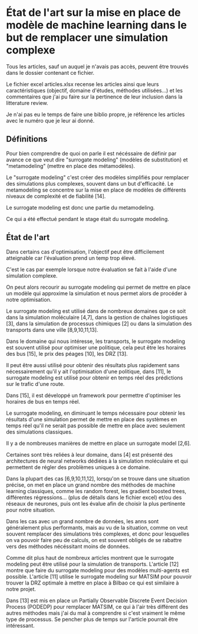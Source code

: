 # État de l'art sur la mise en place de modèle de machine learning dans le but de remplacer une simulation complexe

Tous les articles, sauf un auquel je n'avais pas accès, peuvent être trouvés dans le dossier contenant ce fichier.

Le fichier excel articles.xlsx recense les articles ainsi que leurs caractéristiques (objectif, domaine d'études, méthodes utilisées...) et les commentaires que j'ai pu faire sur la pertinence de leur inclusion dans la litterature review.

Je n'ai pas eu le temps de faire une biblio propre, je référence les articles avec le numéro que je leur ai donné.

## Définitions

Pour bien comprendre de quoi on parle il est nécéssaire de définir par avance ce que veut dire "surrogate modeling" (modèles de substitution) et "metamodeling" (mettre en place des métamodèles).

Le "surrogate modeling" c'est créer des modèles simplifiés pour remplacer des simulations plus complexes, souvent dans un but d'efficacité. Le metamodeling se concentre sur la mise en place de modèles de différents niveaux de complexité et de fiabilité [14].

Le surrogate modeling est donc une partie du metamodeling.

Ce qui a été effectué pendant le stage était du surrogate modeling.

## État de l'art

Dans certains cas d'optimisation, l'objectif peut être difficilement atteignable car l'évaluation prend un temp trop élevé.

C'est le cas par exemple lorsque notre évaluation se fait à l'aide d'une simulation complexe.

On peut alors recourir au surrogate modeling qui permet de mettre en place un modèle qui approxime la simulation et nous permet alors de procéder à notre optimisation.

Le surrogate modeling est utilisé dans de nombreux domaines que ce soit dans la simulation moléculaire [4,7], dans la gestion de chaînes logistiques [3], dans la simulation de processus chimiques [2] ou dans la simulation des transports dans une ville [8,9,10,11,13].

Dans le domaine qui nous intéresse, les transports, le surrogate modeling est souvent utilisé pour optimiser une politique, cela peut être les horaires des bus [15], le prix des péages [10], les DRZ [13].

Il peut être aussi utilisé pour obtenir des résultats plus rapidement sans nécessairement qu'il y ait l'optimisation d'une politique, dans [11], le surrogate modeling est utilisé pour obtenir en temps réel des prédictions sur le trafic d'une route. 

Dans [15], il est développé un framework pour permettre d'optimiser les horaires de bus en temps réel.

Le surrogate modeling, en diminuant le temps nécessaire pour obtenir les résultats d'une simulation permet de mettre en place des systèmes en temps réel qu'il ne serait pas possible de mettre en place avec seulement des simulations classiques.

Il y a de nombreuses manières de mettre en place un surrogate model [2,6]. 

Certaines sont très reliées à leur domaine, dans [4] est présenté des architectures de neural networks dédiées à la simulation moléculaire et qui permettent de régler des problèmes uniques à ce domaine. 

Dans la plupart des cas [6,9,10,11,12], lorsqu'on se trouve dans une situation précise, on met en place un grand nombre des méthodes de machine learning classiques, comme les random forest, les gradient boosted trees, différentes régressions... (plus de détails dans le fichier excel) et/ou des réseaux de neurones, puis ont les évalue afin de choisir la plus pertinente pour notre situation.

Dans les cas avec un grand nombre de données, les anns sont généralement plus performants, mais au vu de la situation, comme on veut souvent remplacer des simulations très complexes, et donc pour lesquelles on va pouvoir faire peu de calculs, on est souvent obligés de se rabattre vers des méthodes nécéssitant moins de données.

Comme dit plus haut de nombreux articles montrent que le surrogate modeling peut être utilisé pour la simulation de transports.
L'article [12] montre que faire du surrogate modeling pour des modèles multi-agents est possible.
L'article [11] utilise le surrogate modeling sur MATSIM pour pouvoir trouver la DRZ optimale à mettre en place à Bilbao ce qui est similaire à notre projet.

Dans [13] est mis en place un Partially Observable Discrete Event Decision Process (PODEDP) pour remplacer MATSIM, ce qui à l'air très différent des autres méthodes mais j'ai du mal à comprendre si c'est vraiment le même type de processus. Se pencher plus de temps sur l'article pourrait être intéressant.



